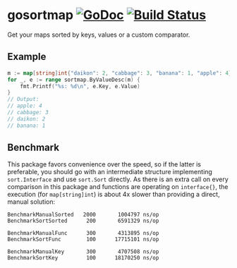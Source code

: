# gosortmap [![GoDoc](https://godoc.org/github.com/tg/gosortmap?status.svg)](https://godoc.org/github.com/tg/gosortmap) [![Build Status](https://travis-ci.org/tg/gosortmap.svg?branch=master)](https://travis-ci.org/tg/gosortmap)
Get your maps sorted by keys, values or a custom comparator.
## Example
```go
m := map[string]int{"daikon": 2, "cabbage": 3, "banana": 1, "apple": 4}
for _, e := range sortmap.ByValueDesc(m) {
	fmt.Printf("%s: %d\n", e.Key, e.Value)
}
// Output:
// apple: 4
// cabbage: 3
// daikon: 2
// banana: 1
```
## Benchmark
This package favors convenience over the speed, so if the latter is preferable,
you should go with an intermediate structure implementing `sort.Interface` and use
`sort.Sort` directly. As there is an extra call on every comparison in this package
and functions are operating on `interface{}`, the execution (for `map[string]int`)
is about 4x slower than providing a direct, manual solution:
```
BenchmarkManualSorted   2000	   1004797 ns/op
BenchmarkSortSorted	     200	   6591329 ns/op

BenchmarkManualFunc	     300	   4313895 ns/op
BenchmarkSortFunc	     100	  17715101 ns/op

BenchmarkManualKey	     300	   4707508 ns/op
BenchmarkSortKey	     100	  18170250 ns/op
```